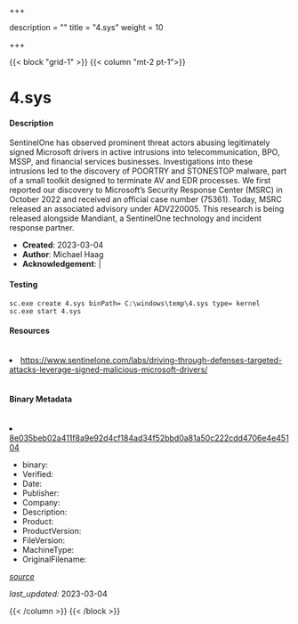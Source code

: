 +++

description = ""
title = "4.sys"
weight = 10

+++


{{< block "grid-1" >}}
{{< column "mt-2 pt-1">}}


# 4.sys

#### Description


SentinelOne has observed prominent threat actors abusing legitimately signed Microsoft drivers in active intrusions into telecommunication, BPO, MSSP, and financial services businesses.
Investigations into these intrusions led to the discovery of POORTRY and STONESTOP malware, part of a small toolkit designed to terminate AV and EDR processes.
We first reported our discovery to Microsoft’s Security Response Center (MSRC) in October 2022 and received an official case number (75361). Today, MSRC released an associated advisory under ADV220005.
This research is being released alongside Mandiant, a SentinelOne technology and incident response partner. 


- **Created**: 2023-03-04
- **Author**: Michael Haag
- **Acknowledgement**:  | [](https://twitter.com/)

#### Testing

```
sc.exe create 4.sys binPath= C:\windows\temp\4.sys type= kernel
sc.exe start 4.sys
```

#### Resources
<br>


<li><a href="https://www.sentinelone.com/labs/driving-through-defenses-targeted-attacks-leverage-signed-malicious-microsoft-drivers/">https://www.sentinelone.com/labs/driving-through-defenses-targeted-attacks-leverage-signed-malicious-microsoft-drivers/</a></li>


<br>


#### Binary Metadata
<br>



<li><a href="https://www.virustotal.com/gui/file/8e035beb02a411f8a9e92d4cf184ad34f52bbd0a81a50c222cdd4706e4e45104">8e035beb02a411f8a9e92d4cf184ad34f52bbd0a81a50c222cdd4706e4e45104</a></li>



- binary: 
- Verified: 
- Date: 
- Publisher: 
- Company: 
- Description: 
- Product: 
- ProductVersion: 
- FileVersion: 
- MachineType: 
- OriginalFilename: 

[*source*](https://github.com/magicsword-io/LOLDrivers/tree/main/yaml/4.sys.yml)

*last_updated:* 2023-03-04


{{< /column >}}
{{< /block >}}
